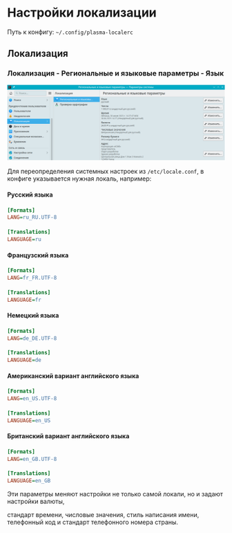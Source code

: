 # Настройки локализации

Путь к конфигу: `~/.config/plasma-localerc`

## Локализация

### Локализация - Региональные и языковые параметры - Язык

![""](../img/20230630_142849.png "")

Для переопределения системных настроек из `/etc/locale.conf`, в
конфиге указывается нужная локаль, например:

#### Русский языка

```ini
[Formats]
LANG=ru_RU.UTF-8

[Translations]
LANGUAGE=ru
```

#### Французский языка

```ini
[Formats]
LANG=fr_FR.UTF-8

[Translations]
LANGUAGE=fr
```

#### Немецкий языка

```ini
[Formats]
LANG=de_DE.UTF-8

[Translations]
LANGUAGE=de
```

#### Американский вариант английского языка

```ini
[Formats]
LANG=en_US.UTF-8

[Translations]
LANGUAGE=en_US
```

#### Британский вариант английского языка

```ini
[Formats]
LANG=en_GB.UTF-8

[Translations]
LANGUAGE=en_GB
```
Эти параметры меняют настройки не только самой локали, но и задают настройки валюты,

стандарт времени, числовые значения, стиль написания имени, телефонный код и стандарт телефонного номера страны.
